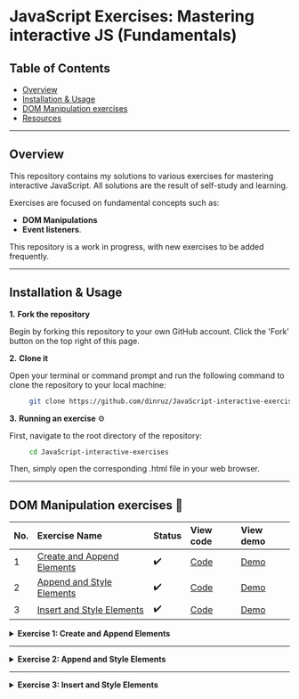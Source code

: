 # JavaScript Exercises: Mastering interactive JS (Fundamentals)


## Table of Contents 

- [Overview](#overview)
- [Installation & Usage](#installation--usage)
- [DOM Manipulation exercises](#dom-manipulation-exercises-)
- [Resources](#resources-)

---

## Overview 

This repository contains my solutions to various exercises for mastering interactive JavaScript. All solutions are the result of self-study and learning.

Exercises are focused on fundamental concepts such as:

*  **DOM Manipulations** 
*  **Event listeners**.

This repository is a work in progress, with new exercises to be added frequently.


---

## Installation & Usage

**1.**  **Fork the repository**

Begin by forking this repository to your own GitHub account. 
Click the 'Fork' button on the top right of this page.

**2.**  **Clone it**

Open your terminal or command prompt and run the following command to clone the repository to your local machine:

```bash
     git clone https://github.com/dinruz/JavaScript-interactive-exercises.git
```

**3.** **Running an exercise** ⚙️

First, navigate to the root directory of the repository:

```bash
     cd JavaScript-interactive-exercises
```

Then, simply open the corresponding .html file in your web browser. 

---

## DOM Manipulation exercises 🧩


| No. | Exercise Name          | Status      | View code      | View demo |
| :-- | :--------------------- | :---------- | :------------------ |:------------|
| 1   | [Create and Append Elements](#ex-1)|   ✔️   | [Code](/dom-manipulation/01-create-and-append-elements.js) | [Demo](/dom-manipulation/01-create-and-append-elements.html) |
| 2   | [Append and Style Elements](#ex-2)|   ✔️   | [Code](/dom-manipulation/02-append-and-style.js) | [Demo](/dom-manipulation/02-append-and-style.html) |
| 3   | [ Insert and Style Elements](#ex-3)|   ✔️   | [Code](/dom-manipulation/03-insert-and-style.js) | [Demo](/dom-manipulation/03-insert-and-style.html) |


<details id="ex-1">
  <summary><strong>Exercise 1: Create and Append Elements</strong></summary>

Copy the example below:

```html
<!-- The DOM -->
<body>
  <h1>THE TITLE OF YOUR WEBPAGE</h1>
  <div id="container">
    <div class="content">This is the glorious text-content!</div>
  </div>
</body>
```

 To make it work, you’ll need to supply the rest of the HTML skeleton and either link your JavaScript file or put the JavaScript into a script tag on the page. Make sure everything is working before moving on!

Add the following elements to the container using ONLY JavaScript and the DOM methods shown above:

1. a `<p>` with red text that says “Hey I’m red!”
2. an `<h3>` with blue text that says “I’m a blue h3!”
3. a `<div>` with a black border and pink background color with the following elements inside of it:
 *  another `<h1>` that says “I’m in a div”
 *  a `<p>` that says “ME TOO!”



💡  **Hint:**  After creating the `<div>` with createElement, append the `<h1>` and `<p>` to it before adding it to the container.

🔗 **Source:** [The Odin Project: DOM Manipulation and Events](https://www.theodinproject.com/lessons/foundations-dom-manipulation-and-events) | Foundations Course

✔️ **Solution:** 
* [View Code](./dom-manipulation/01-create-and-append-elements.js)
* [View Demo](./dom-manipulation/01-create-and-append-elements.html)
    


</details>

---

<details id="ex-2">
  <summary><strong>Exercise 2: Append and Style Elements </strong></summary>

Copy the example below, supply the rest of the HTML skeleton and link your JavaScript file.

```html
<body>
  <h1>DOM Manipulation</h1>
  <div id="container">
    <div class="initial-content">This is the starting point.</div>
  </div>
</body>
```
**Tasks:**
  
  1. Get the `<div>` with the id "container".  

  2. Create a new `<p>` element with the text "This text is light green." and set its color to 'lightgreen'.

  3. Create a new `<h2>` element with the text "This is an orange heading." and set its color to 'orange'.

  4. Create a new `<div>` element. Give it a '2px solid black' border and a 'lightblue' background color.
  
  5. Inside this new `<div>` create:

  - a new `<h4>` element with the text "I'm the first element in the new div."

  - a new `<p>` element with the text "And I'm the second!"
  
  6. Append all the newly created elements to the "container" div in the correct order.

✔️ **Solution:** 
* [View Code](./dom-manipulation/02-append-and-style.js)
* [View Demo](./dom-manipulation/02-append-and-style.html)
    
</details>

---

<details id="ex-3">
  <summary><strong>Exercise 3: Insert and Style Elements </strong></summary>

Start with a basic HTML structure:

```html
<body>
  <h1>Insert & Style</h1>
  <div id="container">
    <p class="intro">This is a starting paragraph. Add new content before and after me!</p>
  </div>
</body>
```
**Tasks:**
  
  1. Get the '#container div'.

  2. Create a new `<span>` element. Give it a class of highlight and the text "IMPORTANT: ". Add this `<span>` at the very beginning of the #container div, before the existing `<p class="intro">` element.

  3. Create a new `<div>` element. Give it an ID of 'info-box' and a red border.

  4. Inside the new info-box div, create a new `<h2>` element with the text "New Section" and a class of 'section-title'.

  5. Inside the new 'info-box div', create a new `<ul>` element with two list items (`<li>`):

  * The first `<li>` should say "First item".

  * The second `<li>` should say "Second item".

  6. Append 'the info-box div' to the '#container div' after the existing `<p class="intro">` element.

  7. Create another new `<p>` element. Give it the text "This is the final paragraph." and an ID of 'final-paragraph'.

  8. Append the #final-paragraph to the `<body>` element.

💡 **Hint:** For inserting the `<span>` element before the `<p class="intro">`, you'll want to use the `insertBefore()` method. 

✔️ **Solution:** 
* [View Code](./dom-manipulation/03-insert-and-style.js)
* [View Demo](./dom-manipulation/03-insert-and-style.html)

---

## Resources 📚

This repository contains exercises & assignments with some content sourced from the following resource:

* [The Odin Project: DOM Manipulation and Events](https://www.theodinproject.com/lessons/foundations-dom-manipulation-and-events) | Foundations Course
